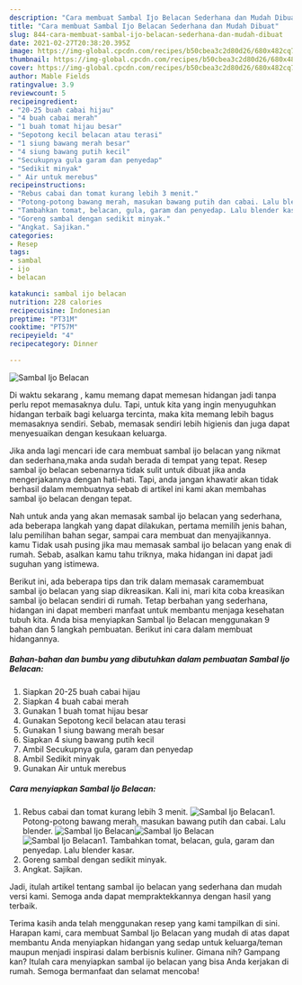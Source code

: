 ```yaml
---
description: "Cara membuat Sambal Ijo Belacan Sederhana dan Mudah Dibuat"
title: "Cara membuat Sambal Ijo Belacan Sederhana dan Mudah Dibuat"
slug: 844-cara-membuat-sambal-ijo-belacan-sederhana-dan-mudah-dibuat
date: 2021-02-27T20:38:20.395Z
image: https://img-global.cpcdn.com/recipes/b50cbea3c2d80d26/680x482cq70/sambal-ijo-belacan-foto-resep-utama.jpg
thumbnail: https://img-global.cpcdn.com/recipes/b50cbea3c2d80d26/680x482cq70/sambal-ijo-belacan-foto-resep-utama.jpg
cover: https://img-global.cpcdn.com/recipes/b50cbea3c2d80d26/680x482cq70/sambal-ijo-belacan-foto-resep-utama.jpg
author: Mable Fields
ratingvalue: 3.9
reviewcount: 5
recipeingredient:
- "20-25 buah cabai hijau"
- "4 buah cabai merah"
- "1 buah tomat hijau besar"
- "Sepotong kecil belacan atau terasi"
- "1 siung bawang merah besar"
- "4 siung bawang putih kecil"
- "Secukupnya gula garam dan penyedap"
- "Sedikit minyak"
- " Air untuk merebus"
recipeinstructions:
- "Rebus cabai dan tomat kurang lebih 3 menit."
- "Potong-potong bawang merah, masukan bawang putih dan cabai. Lalu blender."
- "Tambahkan tomat, belacan, gula, garam dan penyedap. Lalu blender kasar."
- "Goreng sambal dengan sedikit minyak."
- "Angkat. Sajikan."
categories:
- Resep
tags:
- sambal
- ijo
- belacan

katakunci: sambal ijo belacan 
nutrition: 228 calories
recipecuisine: Indonesian
preptime: "PT31M"
cooktime: "PT57M"
recipeyield: "4"
recipecategory: Dinner

---
```



![Sambal Ijo Belacan](https://img-global.cpcdn.com/recipes/b50cbea3c2d80d26/680x482cq70/sambal-ijo-belacan-foto-resep-utama.jpg)

Di waktu  sekarang , kamu memang dapat memesan hidangan jadi tanpa perlu repot memasaknya dulu. Tapi, untuk kita yang ingin menyuguhkan hidangan terbaik bagi keluarga tercinta, maka kita memang lebih bagus memasaknya sendiri. Sebab, memasak sendiri lebih higienis dan juga dapat menyesuaikan dengan kesukaan keluarga.

Jika anda lagi mencari ide cara membuat sambal ijo belacan yang nikmat dan sederhana,maka anda sudah berada di tempat yang tepat. Resep sambal ijo belacan  sebenarnya tidak sulit untuk dibuat jika anda mengerjakannya dengan hati-hati. Tapi, anda jangan khawatir akan tidak berhasil dalam membuatnya 
sebab di artikel ini kami akan membahas sambal ijo belacan dengan tepat.  



Nah untuk anda yang akan memasak sambal ijo belacan yang sederhana, ada beberapa langkah yang dapat dilakukan, pertama memilih jenis bahan, lalu pemilihan bahan segar, sampai cara membuat dan menyajikannya. kamu Tidak usah pusing jika mau memasak sambal ijo belacan yang enak di rumah. Sebab, asalkan kamu  tahu triknya, maka hidangan ini dapat jadi suguhan yang istimewa.

Berikut ini, ada beberapa tips dan trik dalam memasak caramembuat sambal ijo belacan yang siap dikreasikan. Kali ini, mari kita coba kreasikan sambal ijo belacan sendiri di rumah. Tetap berbahan yang sederhana, hidangan ini dapat memberi manfaat untuk membantu menjaga kesehatan tubuh kita. Anda bisa menyiapkan Sambal Ijo Belacan menggunakan 9 bahan dan 5 langkah pembuatan. Berikut ini cara dalam membuat hidangannya.

<!--inarticleads1-->

##### Bahan-bahan dan bumbu yang dibutuhkan dalam pembuatan Sambal Ijo Belacan:

1. Siapkan 20-25 buah cabai hijau
1. Siapkan 4 buah cabai merah
1. Gunakan 1 buah tomat hijau besar
1. Gunakan Sepotong kecil belacan atau terasi
1. Gunakan 1 siung bawang merah besar
1. Siapkan 4 siung bawang putih kecil
1. Ambil Secukupnya gula, garam dan penyedap
1. Ambil Sedikit minyak
1. Gunakan  Air untuk merebus




<!--inarticleads2-->

##### Cara menyiapkan Sambal Ijo Belacan:

1. Rebus cabai dan tomat kurang lebih 3 menit.
<img src="https://img-global.cpcdn.com/steps/fe14055efac26ea4/160x128cq70/sambal-ijo-belacan-langkah-memasak-1-foto.jpg" alt="Sambal Ijo Belacan">1. Potong-potong bawang merah, masukan bawang putih dan cabai. Lalu blender.
<img src="https://img-global.cpcdn.com/steps/9860e0bcfce15767/160x128cq70/sambal-ijo-belacan-langkah-memasak-2-foto.jpg" alt="Sambal Ijo Belacan"><img src="https://img-global.cpcdn.com/steps/8e33e946f0130704/160x128cq70/sambal-ijo-belacan-langkah-memasak-2-foto.jpg" alt="Sambal Ijo Belacan"><img src="https://img-global.cpcdn.com/steps/a0f1cfa35085d879/160x128cq70/sambal-ijo-belacan-langkah-memasak-2-foto.jpg" alt="Sambal Ijo Belacan">1. Tambahkan tomat, belacan, gula, garam dan penyedap. Lalu blender kasar.
1. Goreng sambal dengan sedikit minyak.
1. Angkat. Sajikan.




Jadi, itulah artikel tentang  sambal ijo belacan  yang sederhana dan mudah versi kami. Semoga anda dapat mempraktekkannya dengan hasil yang terbaik. 

Terima kasih anda telah menggunakan resep yang kami tampilkan di sini. Harapan kami, cara membuat  Sambal Ijo Belacan yang mudah di atas dapat membantu Anda menyiapkan hidangan yang sedap untuk keluarga/teman maupun menjadi inspirasi dalam berbisnis kuliner. Gimana nih? Gampang kan? Itulah cara menyiapkan sambal ijo belacan yang bisa Anda kerjakan di rumah. Semoga bermanfaat dan selamat mencoba!

